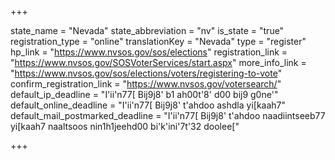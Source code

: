 +++

state_name = "Nevada"
state_abbreviation = "nv"
is_state = "true"
registration_type = "online"
translationKey = "Nevada"
type = "register"
hp_link = "https://www.nvsos.gov/sos/elections"
registration_link = "https://www.nvsos.gov/SOSVoterServices/start.aspx"
more_info_link = "https://www.nvsos.gov/sos/elections/voters/registering-to-vote"
confirm_registration_link = "https://www.nvsos.gov/votersearch/"
default_ip_deadline = "I'ii'n77[ Bij9j8' b1 ah00t'8' d00 bij9 g0ne'"
default_online_deadline = "I'ii'n77[ Bij9j8' t'ahdoo ashdla yi[kaah7"
default_mail_postmarked_deadline = "I'ii'n77[ Bij9j8' t'ahdoo naadiintseeb77 yi[kaah7 naaltsoos nin1h1jeehd00 bi'k'ini'7t'32 doolee["

+++
